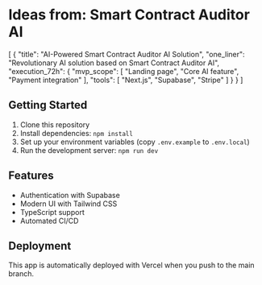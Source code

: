 # Ideas from: Smart Contract Auditor AI

[
  {
    \"title\": \"AI-Powered Smart Contract Auditor AI Solution\",
    \"one_liner\": \"Revolutionary AI solution based on Smart Contract Auditor AI\",
    \"execution_72h\": {
      \"mvp_scope\": [
        \"Landing page\",
        \"Core AI feature\",
        \"Payment integration\"
      ],
      \"tools\": [
        \"Next.js\",
        \"Supabase\",
        \"Stripe\"
      ]
    }
  }
]

## Getting Started

1. Clone this repository
2. Install dependencies: `npm install`
3. Set up your environment variables (copy `.env.example` to `.env.local`)
4. Run the development server: `npm run dev`

## Features

- Authentication with Supabase
- Modern UI with Tailwind CSS
- TypeScript support
- Automated CI/CD

## Deployment

This app is automatically deployed with Vercel when you push to the main branch.